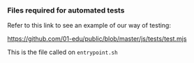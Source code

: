 ### Files required for automated tests

Refer to this link to see an example of our way of testing:

https://github.com/01-edu/public/blob/master/js/tests/test.mjs

This is the file called on `entrypoint.sh`
